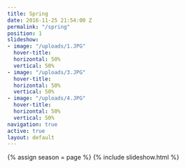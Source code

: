```yaml
---
title: Spring
date: 2016-11-25 21:54:00 Z
permalink: "/spring"
position: 1
slideshow:
- image: "/uploads/1.JPG"
  hover-title: 
  horizontal: 50%
  vertical: 50%
- image: "/uploads/3.JPG"
  hover-title: 
  horizontal: 50%
  vertical: 50%
- image: "/uploads/4.JPG"
  hover-title: 
  horizontal: 50%
  vertical: 50%
navigation: true
active: true
layout: default
---
```


{% assign season = page %}
{% include slideshow.html %}